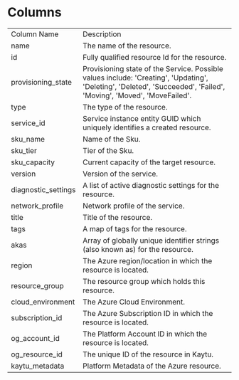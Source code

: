 # Columns  

<table>
	<tr><td>Column Name</td><td>Description</td></tr>
	<tr><td>name</td><td>The name of the resource.</td></tr>
	<tr><td>id</td><td>Fully qualified resource Id for the resource.</td></tr>
	<tr><td>provisioning_state</td><td>Provisioning state of the Service. Possible values include: &#39;Creating&#39;, &#39;Updating&#39;, &#39;Deleting&#39;, &#39;Deleted&#39;, &#39;Succeeded&#39;, &#39;Failed&#39;, &#39;Moving&#39;, &#39;Moved&#39;, &#39;MoveFailed&#39;.</td></tr>
	<tr><td>type</td><td>The type of the resource.</td></tr>
	<tr><td>service_id</td><td>Service instance entity GUID which uniquely identifies a created resource.</td></tr>
	<tr><td>sku_name</td><td>Name of the Sku.</td></tr>
	<tr><td>sku_tier</td><td>Tier of the Sku.</td></tr>
	<tr><td>sku_capacity</td><td>Current capacity of the target resource.</td></tr>
	<tr><td>version</td><td>Version of the service.</td></tr>
	<tr><td>diagnostic_settings</td><td>A list of active diagnostic settings for the resource.</td></tr>
	<tr><td>network_profile</td><td>Network profile of the service.</td></tr>
	<tr><td>title</td><td>Title of the resource.</td></tr>
	<tr><td>tags</td><td>A map of tags for the resource.</td></tr>
	<tr><td>akas</td><td>Array of globally unique identifier strings (also known as) for the resource.</td></tr>
	<tr><td>region</td><td>The Azure region/location in which the resource is located.</td></tr>
	<tr><td>resource_group</td><td>The resource group which holds this resource.</td></tr>
	<tr><td>cloud_environment</td><td>The Azure Cloud Environment.</td></tr>
	<tr><td>subscription_id</td><td>The Azure Subscription ID in which the resource is located.</td></tr>
	<tr><td>og_account_id</td><td>The Platform Account ID in which the resource is located.</td></tr>
	<tr><td>og_resource_id</td><td>The unique ID of the resource in Kaytu.</td></tr>
	<tr><td>kaytu_metadata</td><td>Platform Metadata of the Azure resource.</td></tr>
</table>